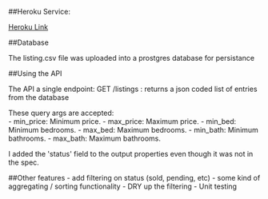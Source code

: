 ##Heroku Service:

[Heroku Link](https://still-island-5342.herokuapp.com/listings)

##Database

The listing.csv file was uploaded into a prostgres database for persistance

##Using the API

The API a single endpoint:
    GET /listings : returns a json coded list of entries from the database

These query args are accepted:  
    -  min_price: Minimum price.
    -  max_price: Maximum price.
    -  min_bed: Minimum bedrooms.
    -  max_bed: Maximum bedrooms.
    -  min_bath: Minimum bathrooms.
    -  max_bath: Maximum bathrooms.

I added the 'status' field to the output properties even though it was not in the spec.

##Other features
    -  add filtering on status (sold, pending, etc)
    -  some kind of aggregating / sorting functionality
    -  DRY up the filtering
    -  Unit testing
